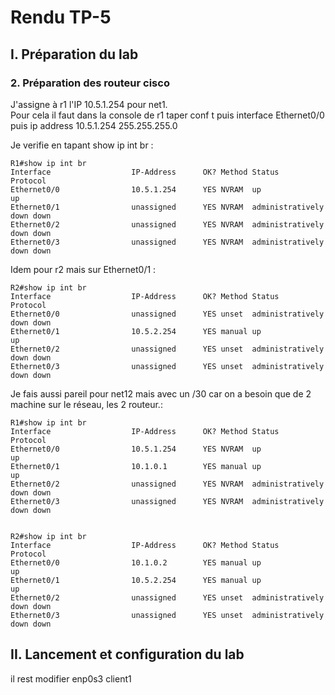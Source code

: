 # Rendu TP-5

## I. Préparation du lab

### 2. Préparation des routeur cisco

J'assigne à r1 l'IP 10.5.1.254 pour net1.  
Pour cela il faut dans la console de r1 taper conf t puis interface Ethernet0/0 puis ip address 10.5.1.254 255.255.255.0  
  
Je verifie en tapant show ip int br :  

    R1#show ip int br
    Interface                  IP-Address      OK? Method Status                Protocol
    Ethernet0/0                10.5.1.254      YES NVRAM  up                    up
    Ethernet0/1                unassigned      YES NVRAM  administratively down down
    Ethernet0/2                unassigned      YES NVRAM  administratively down down
    Ethernet0/3                unassigned      YES NVRAM  administratively down down

Idem pour r2 mais sur Ethernet0/1 :
  
    R2#show ip int br
    Interface                  IP-Address      OK? Method Status                Protocol
    Ethernet0/0                unassigned      YES unset  administratively down down
    Ethernet0/1                10.5.2.254      YES manual up                    up
    Ethernet0/2                unassigned      YES unset  administratively down down
    Ethernet0/3                unassigned      YES unset  administratively down down

Je fais aussi pareil pour net12 mais avec un /30 car on a besoin que de 2 machine sur le réseau, les 2 routeur.:  

    
    R1#show ip int br
    Interface                  IP-Address      OK? Method Status                Protocol
    Ethernet0/0                10.5.1.254      YES NVRAM  up                    up
    Ethernet0/1                10.1.0.1        YES manual up                    up
    Ethernet0/2                unassigned      YES NVRAM  administratively down down
    Ethernet0/3                unassigned      YES NVRAM  administratively down down

    
    R2#show ip int br
    Interface                  IP-Address      OK? Method Status                Protocol
    Ethernet0/0                10.1.0.2        YES manual up                    up
    Ethernet0/1                10.5.2.254      YES manual up                    up
    Ethernet0/2                unassigned      YES unset  administratively down down
    Ethernet0/3                unassigned      YES unset  administratively down down

## II. Lancement et configuration du lab

il rest modifier enp0s3 client1